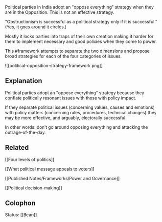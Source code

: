 Political parties in India adopt an "oppose everything" strategy when they are in the Opposition. This is not an effective strategy. 

"Obstructionism is successful as a political strategy only if it is successful." (Yes, it goes around it circles.)

Mostly it locks parties into traps of their own creation making it harder for them to implement necessary and good policies when they come to power. 

This #framework attempts to separate the two dimensions and propose broad strategies for each of the four categories of issues.

![[political-opposition-strategy-framework.png]]

## Explanation
Political parties adopt an "oppose everything" strategy because they conflate politically resonant issues with those with policy impact. 

If they separate political issues (concerning values, causes and emotions) with policy matters (concerning rules, procedures, technical changes) they may be more effective, and arguably, electorally successful. 

In other words: don't go around opposing everything and attacking the outrage-of-the-day. 


## Related 
[[Four levels of politics]] 

[[What political message appeals to voters]]

[[Published Notes/Frameworks/Power and Governance]]

[[Political decision-making]]

## Colophon
Status: [[Bean]]
